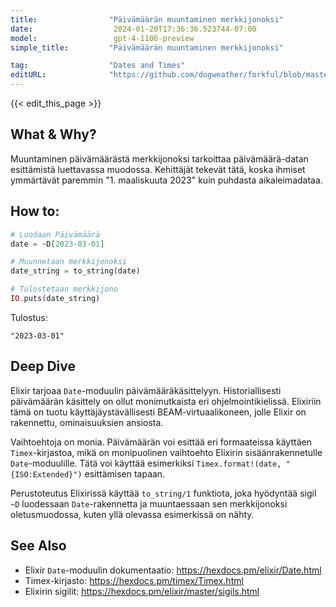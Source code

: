 ```yaml
---
title:                "Päivämäärän muuntaminen merkkijonoksi"
date:                  2024-01-20T17:36:36.523744-07:00
model:                 gpt-4-1106-preview
simple_title:         "Päivämäärän muuntaminen merkkijonoksi"

tag:                  "Dates and Times"
editURL:              "https://github.com/dogweather/forkful/blob/master/content/fi/elixir/converting-a-date-into-a-string.md"
---
```


{{< edit_this_page >}}

## What & Why?
Muuntaminen päivämäärästä merkkijonoksi tarkoittaa päivämäärä-datan esittämistä luettavassa muodossa. Kehittäjät tekevät tätä, koska ihmiset ymmärtävät paremmin "1. maaliskuuta 2023" kuin puhdasta aikaleimadataa.

## How to:
```elixir
# Luodaan Päivämäärä
date = ~D[2023-03-01]

# Muunnetaan merkkijonoksi
date_string = to_string(date)

# Tulostetaan merkkijono
IO.puts(date_string)
```
Tulostus:
```
"2023-03-01"
```

## Deep Dive
Elixir tarjoaa `Date`-moduulin päivämääräkäsittelyyn. Historiallisesti päivämäärän käsittely on ollut monimutkaista eri ohjelmointikielissä. Elixiriin tämä on tuotu käyttäjäystävällisesti BEAM-virtuaalikoneen, jolle Elixir on rakennettu, ominaisuuksien ansiosta.

Vaihtoehtoja on monia. Päivämäärän voi esittää eri formaateissa käyttäen `Timex`-kirjastoa, mikä on monipuolinen vaihtoehto Elixirin sisäänrakennetulle `Date`-moduulille. Tätä voi käyttää esimerkiksi `Timex.format!(date, "{ISO:Extended}")` esittämisen tapaan.

Perustoteutus Elixirissä käyttää `to_string/1` funktiota, joka hyödyntää sigil `~D` luodessaan `Date`-rakennetta ja muuntaessaan sen merkkijonoksi oletusmuodossa, kuten yllä olevassa esimerkissä on nähty.

## See Also
- Elixir `Date`-moduulin dokumentaatio: https://hexdocs.pm/elixir/Date.html
- Timex-kirjasto: https://hexdocs.pm/timex/Timex.html
- Elixirin sigilit: https://hexdocs.pm/elixir/master/sigils.html

